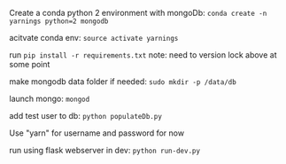 Create a conda python 2 environment with mongoDb:
`conda create -n yarnings python=2 mongodb`

acitvate conda env: `source activate yarnings`

run `pip install -r requirements.txt`
note: need to version lock above at some point

make mongodb data folder if needed:
`sudo mkdir -p /data/db`

launch mongo: `mongod`

add test user to db:
`python populateDb.py`

Use "yarn" for username and password for now

run using flask webserver in dev:
`python run-dev.py`
